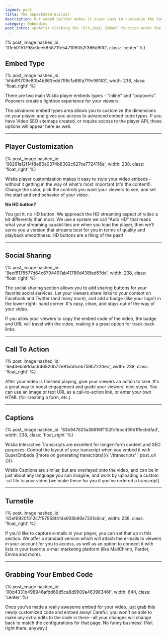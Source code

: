 ```yaml
---
layout: post
title: The SuperEmbed Builder
description: Our embed builder makes it super easy to customize the look and functionality of your embedded videos. 
category: Embedding
post_intro: <p>After clicking the "&lt;/&gt; Embed" function under the player window or in the "Media Actions" drop-down menu, the Embed Screen is where you can choose your embed type, customize the player experience, and add social sharing functionality.</p><p>Let's take a look at what options are available through the embed screen, and how you can use them for your publicly embedded videos.</p>
---
```


{% post_image hashed_id: '01e50151798c0ee5658711e547109052f366d900', class: 'center' %}

## Embed Type

{% post_image hashed_id: 'bfdd91709e80b4b863edd798c1a68fa7f9c98183', width: 238, class: 'float_right' %}

There are two main Wistia player embeds types - "inline" and "popovers".
Popovers create a lightbox experience for your viewers.

The advanced embed types area allows you to customize the dimensions on your 
player, and gives you access to advanced embed code types. If you have Video SEO 
sitemaps created, or require access to the player API, these options will appear 
here as well.


---

## Player Customization

{% post_image hashed_id: '08261a12f14f8e86a0374b8382c627ce7724116e', width: 238, class: 'float_right' %}

Wistia player customization makes it easy to style your video embeds - 
without it getting in the way of what's most important (it's the content!). 
Change the color, pick the controls you want your viewers to see, and set the 
start and end behavior of your video.

**No HD button?**

You got it, no HD button. We approach the HD streaming aspect of video a bit 
differently than most. We use a system we call "Auto HD" that reads what your 
streaming capabilities are when you load the player, then we'll serve you a 
version that streams best for you in terms of quality and playback smoothness. 
HD buttons are a thing of the past!


---

## Social Sharing

{% post_image hashed_id: '8aef6175577d64c6794497ab41786d438fad57dd', width: 238, class: 'float_right' %}

The social sharing section allows you to add sharing buttons for your favorite 
social services. Let your viewers share links to your content on Facebook and 
Twitter (and many more), and add a badge (like your logo!) in the lower-right-
hand corner. It's easy, clean, and stays out of the way of your video.

If you allow your viewers to copy the embed code of the video, the badge and 
URL will travel with the video, making it a great option for track-back links.

---

## Call To Action

{% post_image hashed_id: '6e40eba9fdac646820b72e81ab0ceb759b7220ec', width: 238, class: 'float_right' %}

After your video is finished playing, give your viewers an action to take. 
It's a great way to boost engagement and guide your viewers' next steps. 
You can use an image or text URL as a call-to-action link, or enter your own 
HTML (for creating a form, etc.).

---

## Captions

{% post_image hashed_id: '83b947825a38616ff102fc1bbcd39d1ffecbdfad', width: 238, class: 'float_right' %}

Wistia Interactive Transcripts are excellent for longer-form content and 
SEO purposes.  Control the layout of your transcript when you embed it with 
SuperEmbeds ([more on generating transcripts]({{ '/transcripts' | post_url }})).

Wistia Captions are similar, but are overlayed onto the video, and can be in 
just about any language you can imagine, and work by uploading a custom .srt 
file to your video (we make these for you if you've ordered a transcript).

---

## Turnstile

{% post_image hashed_id: '45ef6920f312c7f97958f414a938b96e7301a6ca', width: 238, class: 'float_right' %}

If you'd like to capture e-mails in your player, you can set that up in this 
section. We offer a standard version which will attach the e-mails to viewers 
in your account for you to access, as well as an option to connect it with 
lists in your favorite e-mail marketing platform (like MailChimp, Pardot, 
Emma and more).

<!--- Remember to add that link to the new turnstile page! -->

---

## Grabbing Your Embed Code

{% post_image hashed_id: '00d4331b498946afdd69d5ca8d9909a46398346f', width: 644, class: 'center' %}

Once you've made a really awesome embed for your video, just grab this newly
 customized code and embed away! Careful, you won't be able to make any extra 
 edits to the code in there--all your changes will change back to match the 
 configurations for that page. No funny business! (Not right there, anyway.)